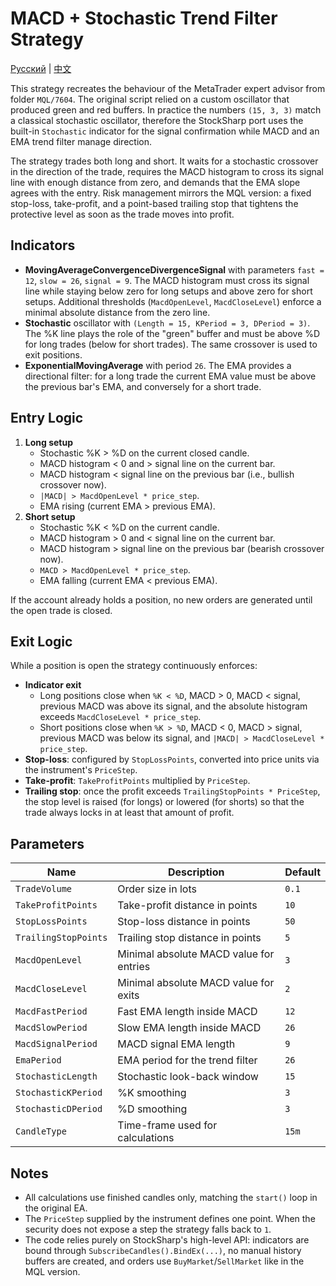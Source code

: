 # MACD + Stochastic Trend Filter Strategy
[Русский](README_ru.md) | [中文](README_cn.md)

This strategy recreates the behaviour of the MetaTrader expert advisor from folder `MQL/7604`. The original script relied on a custom oscillator that produced green and red buffers. In practice the numbers `(15, 3, 3)` match a classical stochastic oscillator, therefore the StockSharp port uses the built-in `Stochastic` indicator for the signal confirmation while MACD and an EMA trend filter manage direction.

The strategy trades both long and short. It waits for a stochastic crossover in the direction of the trade, requires the MACD histogram to cross its signal line with enough distance from zero, and demands that the EMA slope agrees with the entry. Risk management mirrors the MQL version: a fixed stop-loss, take-profit, and a point-based trailing stop that tightens the protective level as soon as the trade moves into profit.

## Indicators

- **MovingAverageConvergenceDivergenceSignal** with parameters `fast = 12`, `slow = 26`, `signal = 9`. The MACD histogram must cross its signal line while staying below zero for long setups and above zero for short setups. Additional thresholds (`MacdOpenLevel`, `MacdCloseLevel`) enforce a minimal absolute distance from the zero line.
- **Stochastic** oscillator with `(Length = 15, KPeriod = 3, DPeriod = 3)`. The %K line plays the role of the "green" buffer and must be above %D for long trades (below for short trades). The same crossover is used to exit positions.
- **ExponentialMovingAverage** with period `26`. The EMA provides a directional filter: for a long trade the current EMA value must be above the previous bar's EMA, and conversely for a short trade.

## Entry Logic

1. **Long setup**
   - Stochastic %K > %D on the current closed candle.
   - MACD histogram < 0 and > signal line on the current bar.
   - MACD histogram < signal line on the previous bar (i.e., bullish crossover now).
   - `|MACD| > MacdOpenLevel * price_step`.
   - EMA rising (current EMA > previous EMA).
2. **Short setup**
   - Stochastic %K < %D on the current candle.
   - MACD histogram > 0 and < signal line on the current bar.
   - MACD histogram > signal line on the previous bar (bearish crossover now).
   - `MACD > MacdOpenLevel * price_step`.
   - EMA falling (current EMA < previous EMA).

If the account already holds a position, no new orders are generated until the open trade is closed.

## Exit Logic

While a position is open the strategy continuously enforces:

- **Indicator exit**
  - Long positions close when `%K < %D`, MACD > 0, MACD < signal, previous MACD was above its signal, and the absolute histogram exceeds `MacdCloseLevel * price_step`.
  - Short positions close when `%K > %D`, MACD < 0, MACD > signal, previous MACD was below its signal, and `|MACD| > MacdCloseLevel * price_step`.
- **Stop-loss**: configured by `StopLossPoints`, converted into price units via the instrument's `PriceStep`.
- **Take-profit**: `TakeProfitPoints` multiplied by `PriceStep`.
- **Trailing stop**: once the profit exceeds `TrailingStopPoints * PriceStep`, the stop level is raised (for longs) or lowered (for shorts) so that the trade always locks in at least that amount of profit.

## Parameters

| Name | Description | Default |
| --- | --- | --- |
| `TradeVolume` | Order size in lots | `0.1` |
| `TakeProfitPoints` | Take-profit distance in points | `10` |
| `StopLossPoints` | Stop-loss distance in points | `50` |
| `TrailingStopPoints` | Trailing stop distance in points | `5` |
| `MacdOpenLevel` | Minimal absolute MACD value for entries | `3` |
| `MacdCloseLevel` | Minimal absolute MACD value for exits | `2` |
| `MacdFastPeriod` | Fast EMA length inside MACD | `12` |
| `MacdSlowPeriod` | Slow EMA length inside MACD | `26` |
| `MacdSignalPeriod` | MACD signal EMA length | `9` |
| `EmaPeriod` | EMA period for the trend filter | `26` |
| `StochasticLength` | Stochastic look-back window | `15` |
| `StochasticKPeriod` | %K smoothing | `3` |
| `StochasticDPeriod` | %D smoothing | `3` |
| `CandleType` | Time-frame used for calculations | `15m` |

## Notes

- All calculations use finished candles only, matching the `start()` loop in the original EA.
- The `PriceStep` supplied by the instrument defines one point. When the security does not expose a step the strategy falls back to `1`.
- The code relies purely on StockSharp's high-level API: indicators are bound through `SubscribeCandles().BindEx(...)`, no manual history buffers are created, and orders use `BuyMarket`/`SellMarket` like in the MQL version.
